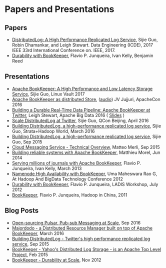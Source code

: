# Papers and Presentations

## Papers

- [DistributedLog: A High Performance Replicated Log Service](http://ieeexplore.ieee.org/abstract/document/7930058/), Sijie Guo, Robin Dhamankar, and Leigh Stewart. Data Engineering (ICDE), 2017 IEEE 33rd International Conference on. IEEE, 2017.
- [Durability with BookKeeper](http://dl.acm.org/citation.cfm?id=2433144), Flavio P. Junqueira, Ivan Kelly, Benjamin Reed

## Presentations

- [Apache BookKeeper: A High Performance and Low Latency Storage Service](http://www.slideshare.net/hustlmsp/apache-bookkeeper-a-high-performance-and-low-latency-storage-service), Sijie Guo, Linux Vault 2017
- [Apache BookKeeper as distributed Store](http://www.slideshare.net/jujjuri/apache-con2016final), ([audio](http://feathercast.apache.org/apachecon-na-2016-low-latency-distributed-storage-services-using-apache-bookkeeper-venkateswararao-jujjuri-sijie-guo/)) JV Jujjuri, ApacheCon 2016
- [Building a Durable Real-Time Data Pipeline: Apache BookKeeper at Twitter](https://apachebigdata2016.sched.org/event/6M74/building-a-durable-real-time-data-pipeline-apache-bookkeeper-at-twitter-sijie-guo-leigh-stewart-twitter), Leigh Stewart, Apache Big Data 2016 ( [Slides](http://schd.ws/hosted_files/apachebigdata2016/65/Building%20a%20Durable%20Real-Time%20Data%20Pipeline-Apache%20BookKeeper%20at%20Twitter.pdf) )
- [Scale DistributedLog at Twitter](http://daxue.qq.com/content/content/id/2492), Sijie Guo, QCon Beijing, April 2016
- [Building DistributedLog, a high-performance replicated log service](https://www.oreilly.com/ideas/twitters-real-time-data-stack?twitter=@bigdata), Sijie Guo, Strata+Hadoop World, March 2016
- [Building DistributedLog, a high-performance replicated log service](https://youtu.be/QW1OEQxcjZc), Sijie Guo, Sep 2015
- [Cloud Messaging Service - Technical Overview](http://www.slideshare.net/MessagingMeetup/cloud-messaging-service-technical-overview), Matteo Merli, Sep 2015
- [Building reliable systems with Apache BookKeeper](http://www.slideshare.net/MatthieuMorel/building-reliable-systems-with-apache-bookkeeper), Matthieu Morel, Jun 2014
- [Serving millions of journals with Apache BookKeeper](https://cwiki.apache.org/confluence/download/attachments/27832576/bk-hadoop-summit-2013.pdf?version=1&modificationDate=1363841022000&api=v2), Flavio P. Junqueira, Ivan Kelly, March 2013
- [Namenode High Availability with BookKeeper](http://hbtc2012.hadooper.cn/subject/track1maheswara2.pdf), Uma Maheswara Rao G, At Hadoop And BigData Technology Conference 2012
- [Durability with BookKeeper](https://cwiki.apache.org/confluence/download/attachments/27832576/bookkeeper-ladis-2012.pdf?version=1&modificationDate=1343016091000&api=v2), Flavio P. Junqueira, LADIS Workshop, July 2012
- [BookKeeper](https://cwiki.apache.org/confluence/download/attachments/27832576/bookkeeper-hic-2011.pdf?version=1&modificationDate=1322791384000&api=v2), Flavio P. Junqueira, Hadoop in China, 2011

## Blog Posts

- [Open-sourcing Pulsar, Pub-sub Messaging at Scale](https://yahooeng.tumblr.com/post/150078336821/open-sourcing-pulsar-pub-sub-messaging-at-scale), Sep 2016
- [Majordodo - a Distributed Resource Manager built on top of Apache BookKeeper](http://eolivelli.blogspot.it/2016/03/majordodo-distributed-resource-manager.html), March 2016 
- [Building DistributedLog - Twitter's high performance replicated log service](https://blog.twitter.com/2015/building-distributedlog-twitter-s-high-performance-replicated-log-service), Sep 2015
- [BookKeeper - Yahoo's Distributed Log Storage - is an Apache Top Level Project](http://yahooeng.tumblr.com/post/109908973316/bookkeeper-yahoos-distributed-log-storage-is), Feb 2015
- [BookKeeper - Durability at Scale](https://developer.yahoo.com/blogs/ydn/bookkeeper-durability-scale-54048.html), Nov 2012
